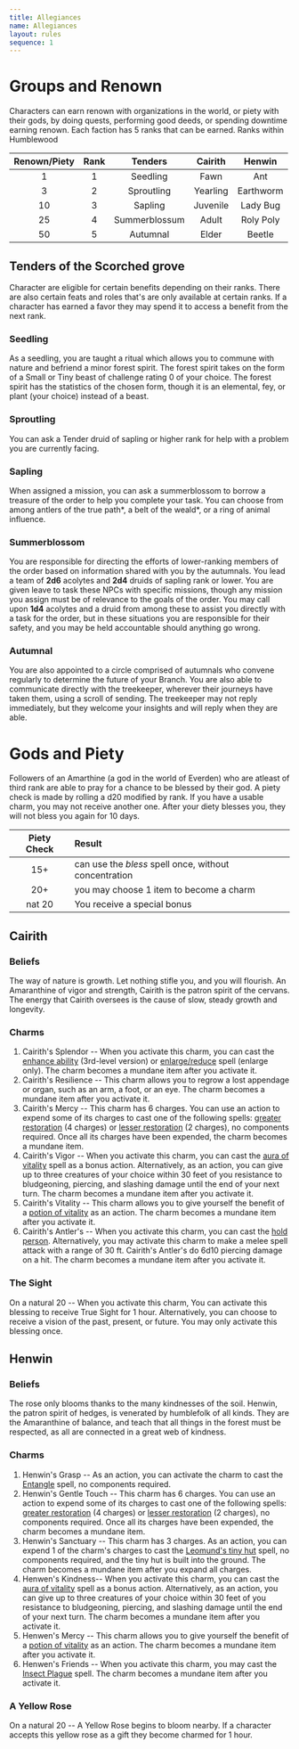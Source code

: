 ```yaml
---
title: Allegiances
name: Allegiances
layout: rules
sequence: 1
---
```


# Groups and Renown
Characters can earn renown with organizations in the world, or piety with their gods, by doing quests, performing good deeds, or spending downtime earning renown. Each faction has 5 ranks that can be earned.
Ranks within Humblewood

| Renown/Piety | Rank | Tenders | Cairith | Henwin |
|:--:|:--:|:----:|:---:|:---:|
| 1 | 1 | Seedling | Fawn | Ant |
| 3 | 2 | Sproutling | Yearling | Earthworm|
| 10 | 3 | Sapling | Juvenile | Lady Bug |
| 25 | 4 | Summerblossum | Adult | Roly Poly |
| 50 | 5 | Autumnal | Elder | Beetle |

## Tenders of the Scorched grove 
Character are eligible for certain benefits depending on their ranks. There are also certain feats and roles that's are only available at certain ranks. If a character has earned a favor they may spend it to access a benefit from the next rank.
### Seedling
As a seedling, you are taught a ritual which allows you to commune with nature and befriend a minor forest spirit. The forest spirit takes on the form of a Small or Tiny beast of challenge rating 0 of your choice. The forest spirit has the statistics of the chosen form, though it is an elemental, fey, or plant (your choice) instead of a beast.
### Sproutling
You can ask a Tender druid of sapling or higher rank for help with a problem you are currently facing.
### Sapling
When assigned a mission, you can ask a summerblossom to borrow a treasure of the order to help you complete your task. You can choose from among antlers of the true path*, a belt of the weald*, or a ring of animal influence.
### Summerblossom
You are responsible for directing the efforts of lower-ranking members of the  order based on information shared with you by the autumnals. You lead a  team of **2d6** acolytes and **2d4** druids of sapling rank or lower. You are given leave to task these NPCs with specific missions, though any mission you assign must be of relevance to the goals of the order. You may call upon **1d4** acolytes and a druid from among these to assist you directly with a task for the order, but in these situations you are responsible for their safety, and you may be held accountable should anything go wrong.
### Autumnal
You are also appointed to a circle comprised of autumnals who convene regularly to determine the future of your Branch. You are also able to  communicate directly with the treekeeper, wherever their journeys have taken them, using a scroll of sending. The treekeeper may not reply immediately, but they welcome your insights and will reply when they are able.

# Gods and  Piety
Followers of an Amarthine (a god in the world of Everden)  who are atleast of third rank are able to pray for a chance to be blessed by their god. A piety check is made by rolling a d20 modified by rank. If you have a usable charm, you may not receive another one. After your diety blesses you, they will not bless you again for 10 days.

| Piety Check | Result |
|:--:|:--|
| 15+ | can use the *bless* spell once, without concentration  |
| 20+ | you may choose 1 item to become a charm |
| nat 20 | You receive a special bonus |

## Cairith

### Beliefs
The way of nature is growth. Let nothing stifle you, and you will flourish. An Amaranthine of vigor and strength, Cairith is the patron spirit of the cervans. The energy that Cairith oversees is the cause of slow, steady growth and longevity.

### Charms
1. Cairith's Splendor -- When you activate this charm, you can cast the [enhance ability](https://5e.tools/spells.html#enhance%20ability_phb) (3rd-level version) or [enlarge/reduce](https://5e.tools/spells.html#enlarge%2freduce_phb) spell (enlarge only). The charm becomes a mundane item after you activate it.
2. Cairith's Resilience -- This charm allows you to regrow a lost appendage or organ, such as an arm, a foot, or an eye. The charm becomes a mundane item after you activate it.
3. Cairith's Mercy -- This charm has 6 charges. You can use an action to expend some of its charges to cast one of the following spells: [greater restoration](https://5e.tools/spells.html#greater%20restoration_phb) (4 charges) or [lesser restoration](https://5e.tools/spells.html#lesser%20restoration_phb) (2 charges), no components required. Once all its charges have been expended, the charm becomes a mundane item.
4. Cairith's Vigor -- When you activate this charm, you can cast the [aura of vitality](https://5e.tools/spells.html#aura%20of%20vitality_phb) spell as a bonus action. Alternatively, as an action, you can give up to three creatures of your choice within 30 feet of you resistance to bludgeoning, piercing, and slashing damage until the end of your next turn. The charm becomes a mundane item after you activate it.
5. Cairith's Vitality -- This charm allows you to give yourself the benefit of a [potion of vitality](https://5e.tools/items.html#potion%20of%20vitality_dmg) as an action. The charm becomes a mundane item after you activate it.
6. Cairith's Antler's -- When you activate this charm, you can cast the [hold person](https://5e.tools/spells.html#hold%20person_phb). Alternatively, you may activate this charm to make a melee spell attack with a range of 30 ft. Cairith's Antler's do 6d10 piercing damage on a hit. The charm becomes a mundane item after you activate it.

###  The Sight 
On a natural 20 -- When you activate this charm, You can activate this blessing to receive True Sight for 1 hour. Alternatively, you can choose to receive a vision of the past, present, or future. You may only activate this blessing once.

## Henwin

### Beliefs
The rose only blooms thanks to the many kindnesses of the soil. Henwin, the patron spirit of hedges, is venerated by humblefolk of all kinds. They are the Amaranthine of balance, and teach that all things in the forest must be respected, as all are connected in a great web of kindness.

### Charms
1. Henwin's Grasp -- As an action, you can activate the charm to cast the [Entangle](https://5e.tools/spells.html#entangle_phb) spell, no components required.
2. Henwin's Gentle Touch -- This charm has 6 charges. You can use an action to expend some of its charges to cast one of the following spells: [greater restoration](https://5e.tools/spells.html#greater%20restoration_phb) (4 charges) or [lesser restoration](https://5e.tools/spells.html#lesser%20restoration_phb) (2 charges), no components required. Once all its charges have been expended, the charm becomes a mundane item.
3. Henwin's Sanctuary -- This charm has 3 charges. As an action, you can expend 1 of the charm's charges to cast the [Leomund's tiny hut](https://5e.tools/spells.html#leomund's%20tiny%20hut_phb) spell, no components required, and the tiny hut is built into the ground. The charm becomes a mundane item after you expand all charges.
4. Henwen's Kindness-- When you activate this charm, you can cast the [aura of vitality](https://5e.tools/spells.html#aura%20of%20vitality_phb) spell as a bonus action. Alternatively, as an action, you can give up to three creatures of your choice within 30 feet of you resistance to bludgeoning, piercing, and slashing damage until the end of your next turn. The charm becomes a mundane item after you activate it.
5. Henwen's Mercy -- This charm allows you to give yourself the benefit of a [potion of vitality](https://5e.tools/items.html#potion%20of%20vitality_dmg) as an action. The charm becomes a mundane item after you activate it.
6. Henwen's Friends -- When you activate this charm, you may cast the [Insect Plague](https://5e.tools/spells.html#insect%20plague_phb) spell. The charm becomes a mundane item after you activate it.

### A Yellow Rose
On a natural 20 -- A Yellow Rose begins to bloom nearby. If a character accepts this yellow rose as a gift they become charmed for 1 hour.

<!--stackedit_data:
eyJoaXN0b3J5IjpbLTEwMzc2NDgzNjAsLTIwMTM5NTc3MjUsLT
I3NDMzNjM0MiwtNDM4MjY5Nzc0LC0xOTEwODM5NDYwLDE1OTU0
MTQ5NTAsMTE5MzEzNzYzOCw5NjUxMDk4MjYsNTk4ODc2MDA3LC
0xMzg4MTIyNzU5LC0zMzA4NzE4MjAsLTgzMTE1MTc1MiwtMjAy
Mjc0MjMyOSwxODU0Mjk5MzYxLC0xMDAyNjM2Mzk2LC02NDQ2Mj
A0NDIsNDEzMTgxMDM3LDY1NDM3ODM3M119
-->
